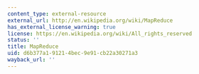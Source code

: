 ```yaml
---
content_type: external-resource
external_url: http://en.wikipedia.org/wiki/MapReduce
has_external_license_warning: true
license: https://en.wikipedia.org/wiki/All_rights_reserved
status: ''
title: MapReduce
uid: d6b377a1-9121-4bec-9e91-cb22a30271a3
wayback_url: ''
---
```

